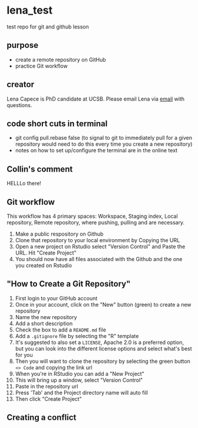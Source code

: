 # lena_test

test repo for git and github lesson

## purpose

-   create a remote repository on GitHub
-   practice Git workflow

## creator

Lena Capece is PhD candidate at UCSB. Please email Lena via [email](mailto:lcapece@ucsb.edu) with questions.

## code short cuts in terminal

-   git config pull.rebase false (to signal to git to immediately pull for a given repository would need to do this every time you create a new repository)
-   notes on how to set up/configure the terminal are in the online text

## Collin's comment

HELLLo there!

## Git workflow

This workflow has 4 primary spaces: Workspace, Staging index, Local repository, Remote repository, where pushing, pulling and are necessary.

1)  Make a public respository on Github
2)  Clone that repository to your local environment by Copying the URL
3)  Open a new project on Rstudio select "Version Control" and Paste the URL. Hit "Create Project"
4)  You should now have all files associated with the Github and the one you created on Rstudio

## "How to Create a Git Repository"

1.  First login to your GitHub account
2.  Once in your account, click on the "New" button (green) to create a new repository
3.  Name the new repository
4.  Add a short description
5.  Check the box to add a `README.md` file
6.  Add a `.gitignore` file by selecting the "R" template
7.  It's suggested to also set a `LICENSE`, Apache 2.0 is a preferred option, but you can look into the different license options and select what's best for you
8.  Then you will want to clone the repository by selecting the green button `<> Code` and copying the link url
9.  When you're in RStudio you can add a "New Project"
10. This will bring up a window, select "Version Control"
11. Paste in the repository url
12. Press 'Tab' and the Project directory name will auto fill
13. Then click "Create Project"

## Creating a conflict
